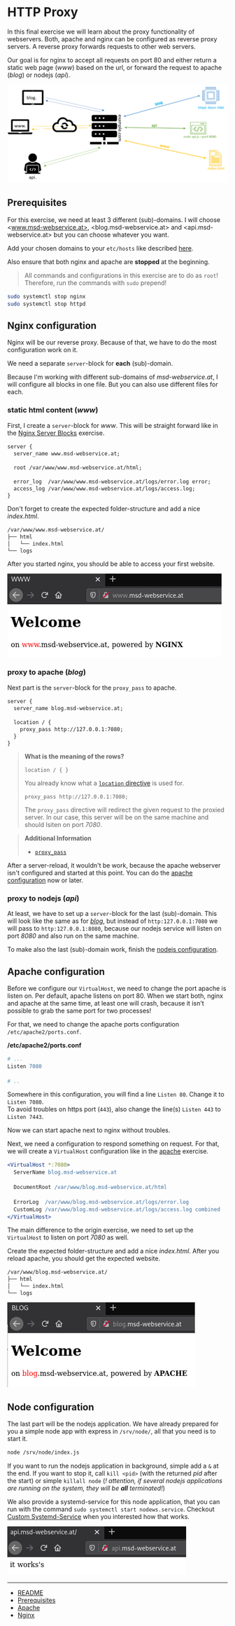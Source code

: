 # HTTP Proxy

In this final exercise we will learn about the proxy functionality of webservers.
Both, apache and nginx can be configured as reverse proxy servers.
A reverse proxy forwards requests to other web servers.

Our goal is for nginx to accept all requests on port 80 and either return a static web page (*www*) based on the url, or forward the request to apache (*blog*) or nodejs (*api*).

![proxy architecture](img/proxy.png)

## Prerequisites

For this exercise, we need at least 3 different (sub)-domains. I will choose <www.msd-webservice.at>, <blog.msd-webservice.at> and <api.msd-webservice.at> but you can choose whatever you want.

Add your chosen domains to your `etc/hosts` like described [here](00_prerequisites.md).

Also ensure that both nginx and apache are **stopped** at the beginning.

> All commands and configurations in this exercise are to do as `root`!  
> Therefore, run the commands with `sudo` prepend!

```bash
sudo systemctl stop nginx
sudo systemctl stop httpd
```

## Nginx configuration

Nginx will be our reverse proxy. Because of that, we have to do the most configuration work on it.

We need a separate `server`-block for **each** (sub)-domain.

Because I'm working with different sub-domains of *msd-webservice.at*, I will configure all blocks in one file. But you can also use different files for each.

### static html content (*www*)

First, I create a `server`-block for *www*. This will be straight forward like in the [Nginx Server Blocks](02_nginx.md#server-blocks-vhost) exercise.

```
server {
  server_name www.msd-webservice.at;

  root /var/www/www.msd-webservice.at/html;

  error_log  /var/www/www.msd-webservice.at/logs/error.log error;
  access_log /var/www/www.msd-webservice.at/logs/access.log;
}
```

Don't forget to create the expected folder-structure and add a nice *index.html*.

```tree
/var/www/www.msd-webservice.at/
├── html
│   └── index.html
└── logs
```

After you started nginx, you should be able to access your first website.

![www](img/www.png)

### proxy to apache (*blog*)

Next part is the `server`-block for the `proxy_pass` to apache.

```nginx
server {
  server_name blog.msd-webservice.at;

  location / {
    proxy_pass http://127.0.0.1:7080;
  }
}
```

> **What is the meaning of the rows?**
> ```nginx
> location / { }
> ```
> You already know what a [`location` directive](02_nginx.md#location) is used for. 
> ```nginx
> proxy_pass http://127.0.0.1:7080;
> ```
> The `proxy_pass` directive will redirect the given request to the proxied server. In our case, this server will be on the same machine and should lsiten on port *7080*.

> **Additional Information**
> * [`proxy_pass`](https://nginx.org/en/docs/http/ngx_http_proxy_module.html#proxy_pass)

After a server-reload, it wouldn't be work, because the apache webserver isn't configured and started at this point. You can do the [apache configuration](#apache-configuration) now or later.

### proxy to nodejs (*api*)

At least, we have to set up a `server`-block for the last (sub)-domain. This will look like the same as for [*blog*](#proxy-to-apache-blog), but instead of `http:127.0.0.1:7080` we will pass to `http:127.0.0.1:8080`, because our nodejs service will listen on port *8080* and also run on the same machine.

To make also the last (sub)-domain work, finish the [nodejs configuration](#node-configuration).


## Apache configuration

Before we configure our `VirtualHost`, we need to change the port apache is listen on. Per default, apache listens on port 80. When we start both, nginx and apache at the same time, at least one will crash, because it isn't possible to grab the same port for two processes!

For that, we need to change the apache ports configuration `/etc/apache2/ports.conf`.

**/etc/apache2/ports.conf**
```apache
# ...
Listen 7080

# ..
```
Somewhere in this configuration, you will find a line `Listen 80`. Change it to `Listen 7080`.  
To avoid troubles on https port (`443`), also change the line(s) `Listen 443` to `Listen 7443`.

Now we can start apache next to nginx without troubles.

Next, we need a configuration to respond something on request. For that, we will create a `VirtualHost` configuration like in the [apache](01_apache.md#vhost) exercise.

```apache
<VirtualHost *:7080>
  ServerName blog.msd-webservice.at

  DocumentRoot /var/www/blog.msd-webservice.at/html

  ErrorLog  /var/www/blog.msd-webservice.at/logs/error.log
  CustomLog /var/www/blog.msd-webservice.at/logs/access.log combined
</VirtualHost>
```

The main difference to the origin exercise, we need to set up the `VirtualHost` to listen on port *7080* as well.

Create the expected folder-structure and add a nice *index.html*. After you reload apache, you should get the expected website.

```tree
/var/www/blog.msd-webservice.at/
├── html
│   └── index.html
└── logs
```
![blog](img/blog.png)


## Node configuration

The last part will be the nodejs application. We have already prepared for you a simple node app with express in `/srv/node/`, all that you need is to start it.

```bash
node /srv/node/index.js
```

If you want to run the nodejs application in background, simple add a `&` at the end. If you want to stop it, call `kill <pid>` (with the returned *pid* after the start) or simple `killall node` (*! attention, if several nodejs applications are running on the system, they will be **all** terminated!*)

We also provide a systemd-service for this node application, that you can run with the command `sudo systemctl start nodews.service`. Checkout [Custom Systemd-Service](../resources/node/systemd/) when you interested how that works.


![api](img/api.png)

***

* [README](../README.md)
* [Prerequisites](00_prerequisites.md)
* [Apache](01_apache.md)
* [Nginx](02_nginx.md)